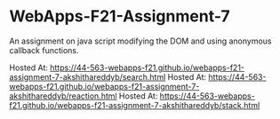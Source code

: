 # WebApps-F21-Assignment-7
An assignment on java script modifying the DOM and using anonymous callback functions.

Hosted At: <https://44-563-webapps-f21.github.io/webapps-f21-assignment-7-akshithareddyb/search.html>
Hosted At: <https://44-563-webapps-f21.github.io/webapps-f21-assignment-7-akshithareddyb/reaction.html>
Hosted At: <https://44-563-webapps-f21.github.io/webapps-f21-assignment-7-akshithareddyb/stack.html>
